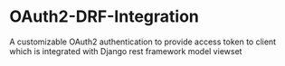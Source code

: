 # OAuth2-DRF-Integration
A customizable OAuth2 authentication to provide access token to client which is integrated with Django rest framework model viewset 
